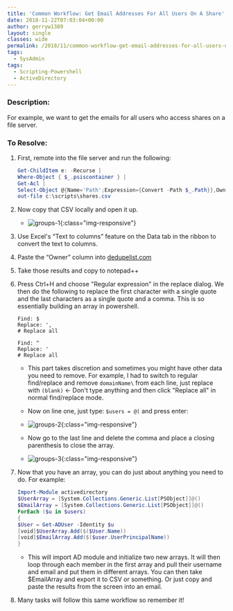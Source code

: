 ```yaml
---
title: 'Common Workflow: Get Email Addresses For All Users On A Share'
date: 2018-11-22T07:03:04+00:00
author: gerryw1389
layout: single
classes: wide
permalink: /2018/11/common-workflow-get-email-addresses-for-all-users-on-a-share/
tags:
  - SysAdmin
tags:
  - Scripting-Powershell
  - ActiveDirectory
---
```

<!--more-->

### Description:

For example, we want to get the emails for all users who access shares on a file server.

### To Resolve:

1. First, remote into the file server and run the following:

   ```powershell
   Get-ChildItem e: -Recurse |
   Where-Object { $_.psiscontainer } |
   Get-Acl |
   Select-Object @{Name='Path';Expression={Convert -Path $_.Path}},Owner,AccessToString |
   out-file c:\scripts\shares.csv
   ```

2. Now copy that CSV locally and open it up.

   - ![groups-1](https://automationadmin.com/assets/images/uploads/2018/11/groups-1.jpg){:class="img-responsive"}

3. Use Excel's &#8220;Text to columns&#8221; feature on the Data tab in the ribbon to convert the text to columns.

4. Paste the &#8220;Owner&#8221; column into [dedupelist.com](http://www.dedupelist.com)  

5. Take those results and copy to notepad++

6. Press Ctrl+H and choose "Regular expression" in the replace dialog. We then do the following to replace the first character with a single quote and the last characters as a single quote and a comma. This is so essentially building an array in powershell.

   ```escape
   Find: $  
   Replace: ',  
   # Replace all  
   
   Find: ^  
   Replace: '  
   # Replace all
   ```

   - This part takes discretion and sometimes you might have other data you need to remove. For example, I had to switch to regular find/replace and remove `domainName\` from each line, just replace with `(blank)` <- Don't type anything and then click "Replace all" in normal find/replace mode.

   - Now on line one, just type: `$users = @(` and press enter:

   - ![groups-2](https://automationadmin.com/assets/images/uploads/2018/11/groups-2.jpg){:class="img-responsive"}

   - Now go to the last line and delete the comma and place a closing parenthesis to close the array.

   - ![groups-3](https://automationadmin.com/assets/images/uploads/2018/11/groups-3.jpg){:class="img-responsive"}

7. Now that you have an array, you can do just about anything you need to do. For example:

   ```powershell
   Import-Module activedirectory
   $UserArray = [System.Collections.Generic.List[PSObject]]@()
   $EmailArray = [System.Collections.Generic.List[PSObject]]@()
   ForEach ($u in $users)
   {
   $User = Get-ADUser -Identity $u
   [void]$UserArray.Add($($User.Name))
   [void]$EmailArray.Add($($user.UserPrincipalName))
   }
   ```

   - This will import AD module and initialize two new arrays. It will then loop through each member in the first array and pull their username and email and put them in different arrays. You can then take $EmailArray and export it to CSV or something. Or just copy and paste the results from the screen into an email.

8. Many tasks will follow this same workflow so remember it!